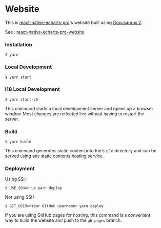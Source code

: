 # Website

This is [react-native-echarts-pro](https://github.com/supervons/react-native-echarts-pro)'s website built using [Docusaurus 2](https://docusaurus.io/).

See : [react-native-echarts-pro-website](https://supervons.github.io/react-native-echarts-pro-docs/)
### Installation

```
$ yarn
```

### Local Development

```
$ yarn start
```

### I18 Local Development

```
$ yarn start-zh
```

This command starts a local development server and opens up a browser window. Most changes are reflected live without having to restart the server.

### Build

```
$ yarn build
```

This command generates static content into the `build` directory and can be served using any static contents hosting service.

### Deployment

Using SSH:

```
$ USE_SSH=true yarn deploy
```

Not using SSH:

```
$ GIT_USER=<Your GitHub username> yarn deploy
```

If you are using GitHub pages for hosting, this command is a convenient way to build the website and push to the `gh-pages` branch.
